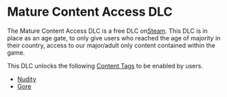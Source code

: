 # Mature Content Access DLC
The Mature Content Access DLC is a free DLC on[Steam](https://store.steampowered.com/app/1435530). This DLC is in place
as an age gate, to only give users who reached the age of majority in their country, access to our major/adult only
content contained within the game.

This DLC unlocks the following [Content Tags](../../cck/content-tags.md) to be enabled by users.

- [Nudity](../../cck/content-tags.md#nudity)
- [Gore](../../cck/content-tags.md#gore)